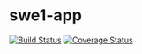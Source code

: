 # swe1-app
[![Build Status](https://app.travis-ci.com/jk1257/swe1-app.svg?branch=main)](https://app.travis-ci.com/jk1257/swe1-app)
[![Coverage Status](https://coveralls.io/repos/github/jk1257/swe1-app/badge.svg)](https://coveralls.io/github/jk1257/swe1-app)
